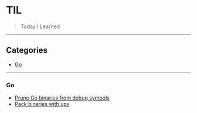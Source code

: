 # TIL

> Today I Learned

---

## Categories

* [Go](#go)

---

### Go

* [Prune Go binaries from debug symbols](go/ldflags_no_debug_symbols.md)
* [Pack binaries with upx](go/pack_binaries_with_upx.md)
